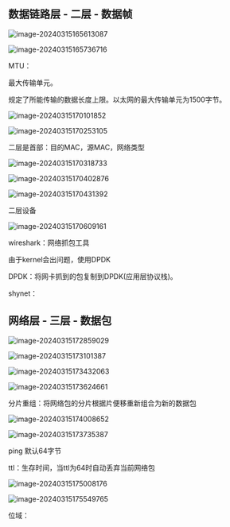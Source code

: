 ## 数据链路层 - 二层 - 数据帧

![image-20240315165613087](./assets/image-20240315165613087.png)

![image-20240315165736716](./assets/image-20240315165736716.png)

MTU：

最大传输单元。

规定了所能传输的数据长度上限。以太网的最大传输单元为1500字节。

![image-20240315170101852](./assets/image-20240315170101852.png)

![image-20240315170253105](./assets/image-20240315170253105.png)



二层是首部：目的MAC，源MAC，网络类型

![image-20240315170318733](./assets/image-20240315170318733.png)

![image-20240315170402876](./assets/image-20240315170402876.png)



![image-20240315170431392](./assets/image-20240315170431392.png)

二层设备

![image-20240315170609161](./assets/image-20240315170609161.png)

wireshark：网络抓包工具

由于kernel会出问题，使用DPDK

DPDK：将网卡抓到的包复制到DPDK(应用层协议栈)。

shynet：



## 网络层  - 三层 - 数据包

![image-20240315172859029](./assets/image-20240315172859029.png)

![image-20240315173101387](./assets/image-20240315173101387.png)

![image-20240315173432063](./assets/image-20240315173432063.png)

![image-20240315173624661](./assets/image-20240315173624661.png)

分片重组：将网络包的分片根据片便移重新组合为新的数据包

![image-20240315174008652](./assets/image-20240315174008652.png)



![image-20240315173735387](./assets/image-20240315173735387.png)

ping 默认64字节



ttl：生存时间，当ttl为64时自动丢弃当前网络包



![image-20240315175008176](./assets/image-20240315175008176.png)

![image-20240315175549765](./assets/image-20240315175549765.png)

位域：

























